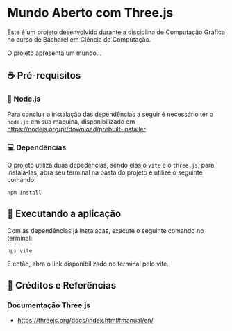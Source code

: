 # Mundo Aberto com Three.js

Este é um projeto desenvolvido durante a disciplina de Computação Gráfica no curso de Bacharel em Ciência da Computação. 

O projeto apresenta um mundo... <!--(CONTINUAR A DESCRIÇÃO DO PROJETO FALANDO O QUE TEM NELE)-->

## ☕ Pré-requisitos

### 💚 Node.js

Para concluir a instalação das dependências a seguir é necessário ter o `node.js` em sua maquina, disponibilizado em https://nodejs.org/pt/download/prebuilt-installer

### 💻 Dependências

O projeto utiliza duas depedências, sendo elas o `vite` e o `three.js`, para instala-las, abra seu terminal na pasta do projeto e utilize o seguinte comando:

```
npm install
```

## 🚀 Executando a aplicação

Com as dependências já instaladas, execute o seguinte comando no terminal:

```
npx vite
```

E então, abra o link disponibilizado no terminal pelo vite.

## 📄 Créditos e Referências

### Documentação Three.js

* https://threejs.org/docs/index.html#manual/en/

<!-- CONTINUAR INSERINDO AS REFERÊNCIAS -->